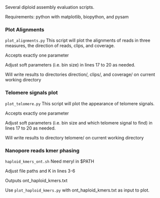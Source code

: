 Several diploid assembly evaluation scripts.

Requirements: python with matplotlib, biopython, and pysam

### Plot Alignments

```plot_alignments.py```
This script will plot the alignments of reads in three measures, the direction of reads, clips, and coverage.

Accepts exactly one parameter <bam input file>

Adjust soft parameters (i.e. bin size) in lines 17 to 20 as needed.

Will write results to directories direction/, clips/, and coverage/ on current working directory

### Telomere signals plot 

```plot_telomere.py```
This script will plot the appearance of telomere signals.

Accepts exactly one parameter <fasta input file>

Adjust soft parameters (i.e. bin size and which telomere signal to find) in lines 17 to 20 as needed.

Will write results to directory telomere/ on current working directory

### Nanopore reads kmer phasing 

```haploid_kmers_ont.sh```
Need meryl in $PATH

Adjust file paths and K in lines 3-6

Outputs ont_haploid_kmers.txt

Use ```plot_haploid_kmers.py``` with ont_haploid_kmers.txt as input to plot.
